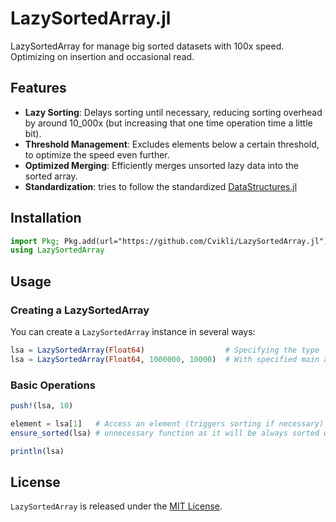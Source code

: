 # LazySortedArray.jl

LazySortedArray for manage big sorted datasets with 100x speed. Optimizing on insertion and occasional read.

## Features

- **Lazy Sorting**: Delays sorting until necessary, reducing sorting overhead by around 10_000x (but increasing that one time operation time a little bit).
- **Threshold Management**: Excludes elements below a certain threshold, to optimize the speed even further.
- **Optimized Merging**: Efficiently merges unsorted lazy data into the sorted array.
- **Standardization**: tries to follow the standardized [DataStructures.jl](https://juliacollections.github.io/DataStructures.jl/latest/)

## Installation

```julia
import Pkg; Pkg.add(url="https://github.com/Cvikli/LazySortedArray.jl")
using LazySortedArray
```

## Usage

### Creating a LazySortedArray

You can create a `LazySortedArray` instance in several ways:

```julia
lsa = LazySortedArray(Float64)                  # Specifying the type
lsa = LazySortedArray(Float64, 1000000, 10000)  # With specified main and sub-array sizes
```

### Basic Operations

```julia
push!(lsa, 10)     

element = lsa[1]   # Access an element (triggers sorting if necessary)
ensure_sorted(lsa) # unnecessary function as it will be always sorted when used!

println(lsa)
```

## License

`LazySortedArray` is released under the [MIT License](LICENSE).